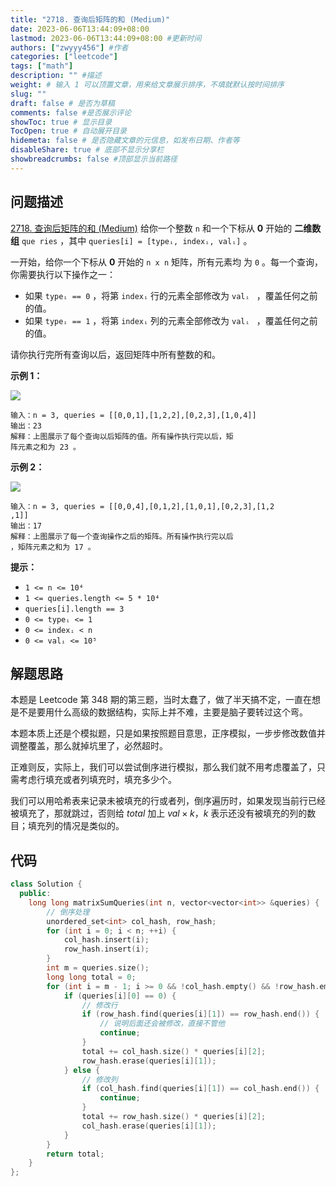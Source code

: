 ```yaml
---
title: "2718. 查询后矩阵的和 (Medium)"
date: 2023-06-06T13:44:09+08:00
lastmod: 2023-06-06T13:44:09+08:00 #更新时间
authors: ["zwyyy456"] #作者
categories: ["leetcode"]
tags: ["math"]
description: "" #描述
weight: # 输入 1 可以顶置文章，用来给文章展示排序，不填就默认按时间排序
slug: ""
draft: false # 是否为草稿
comments: false #是否展示评论
showToc: true # 显示目录
TocOpen: true # 自动展开目录
hidemeta: false # 是否隐藏文章的元信息，如发布日期、作者等
disableShare: true # 底部不显示分享栏
showbreadcrumbs: false #顶部显示当前路径
---
```

## 问题描述
[2718. 查询后矩阵的和 (Medium)](https://leetcode.cn/problems/sum-of-matrix-after-queries/)
给你一个整数 `n` 和一个下标从 **0** 开始的 **二维数组** `que
ries` ，其中 `queries[i] = [typeᵢ, indexᵢ, valᵢ]` 。

一开始，给你一个下标从 **0** 开始的 `n x n` 矩阵，所有元素均
为 `0` 。每一个查询，你需要执行以下操作之一：

- 如果 `typeᵢ == 0` ，将第 `indexᵢ` 行的元素全部修改为 `valᵢ
` ，覆盖任何之前的值。
- 如果 `typeᵢ == 1` ，将第 `indexᵢ` 列的元素全部修改为 `valᵢ
` ，覆盖任何之前的值。

请你执行完所有查询以后，返回矩阵中所有整数的和。

**示例 1：**

![](https://pic-upyun.zwyyy456.tech/smms/2023-12-26-065421.png)

```
输入：n = 3, queries = [[0,0,1],[1,2,2],[0,2,3],[1,0,4]]
输出：23
解释：上图展示了每个查询以后矩阵的值。所有操作执行完以后，矩
阵元素之和为 23 。

```

**示例 2：**

![](https://pic-upyun.zwyyy456.tech/smms/2023-12-26-065424.png)

```
输入：n = 3, queries = [[0,0,4],[0,1,2],[1,0,1],[0,2,3],[1,2
,1]]
输出：17
解释：上图展示了每一个查询操作之后的矩阵。所有操作执行完以后
，矩阵元素之和为 17 。

```

**提示：**

- `1 <= n <= 10⁴`
- `1 <= queries.length <= 5 * 10⁴`
- `queries[i].length == 3`
- `0 <= typeᵢ <= 1`
- `0 <= indexᵢ < n`
- `0 <= valᵢ <= 10⁵`

## 解题思路
本题是 Leetcode 第 348 期的第三题，当时太蠢了，做了半天搞不定，一直在想是不是要用什么高级的数据结构，实际上并不难，主要是脑子要转过这个弯。

本题本质上还是个模拟题，只是如果按照题目意思，正序模拟，一步步修改数值并调整覆盖，那么就掉坑里了，必然超时。

正难则反，实际上，我们可以尝试倒序进行模拟，那么我们就不用考虑覆盖了，只需考虑行填充或者列填充时，填充多少个。

我们可以用哈希表来记录未被填充的行或者列，倒序遍历时，如果发现当前行已经被填充了，那就跳过，否则给 $total$ 加上 $val \times k$，$k$ 表示还没有被填充的列的数目；填充列的情况是类似的。

## 代码
```cpp
class Solution {
  public:
    long long matrixSumQueries(int n, vector<vector<int>> &queries) {
        // 倒序处理
        unordered_set<int> col_hash, row_hash;
        for (int i = 0; i < n; ++i) {
            col_hash.insert(i);
            row_hash.insert(i);
        }
        int m = queries.size();
        long long total = 0;
        for (int i = m - 1; i >= 0 && !col_hash.empty() && !row_hash.empty(); --i) {
            if (queries[i][0] == 0) {
                // 修改行
                if (row_hash.find(queries[i][1]) == row_hash.end()) {
                    // 说明后面还会被修改，直接不管他
                    continue;
                }
                total += col_hash.size() * queries[i][2];
                row_hash.erase(queries[i][1]);
            } else {
                // 修改列
                if (col_hash.find(queries[i][1]) == col_hash.end()) {
                    continue;
                }
                total += row_hash.size() * queries[i][2];
                col_hash.erase(queries[i][1]);
            }
        }
        return total;
    }
};
```

